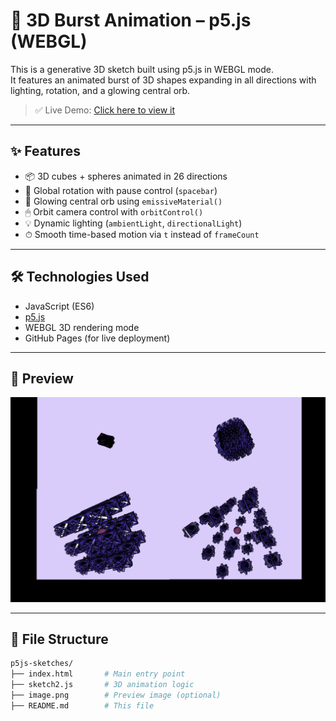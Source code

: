 # 🌌 3D Burst Animation – p5.js (WEBGL)

This is a generative 3D sketch built using p5.js in WEBGL mode.  
It features an animated burst of 3D shapes expanding in all directions with lighting, rotation, and a glowing central orb.

> ✅ Live Demo: [Click here to view it](https://edwin1618t.github.io/p5js-sketches/)

---

## ✨ Features

- 📦 3D cubes + spheres animated in 26 directions
- 🎥 Global rotation with pause control (`spacebar`)
- 🎇 Glowing central orb using `emissiveMaterial()`
- 🖱 Orbit camera control with `orbitControl()`
- 💡 Dynamic lighting (`ambientLight`, `directionalLight`)
- ⏱ Smooth time-based motion via `t` instead of `frameCount`

---

## 🛠 Technologies Used

- JavaScript (ES6)
- [p5.js](https://p5js.org/)
- WEBGL 3D rendering mode
- GitHub Pages (for live deployment)

---

## 📸 Preview

![preview](image.png)

---

## 📂 File Structure

```bash
p5js-sketches/
├── index.html       # Main entry point
├── sketch2.js       # 3D animation logic
├── image.png        # Preview image (optional)
├── README.md        # This file
